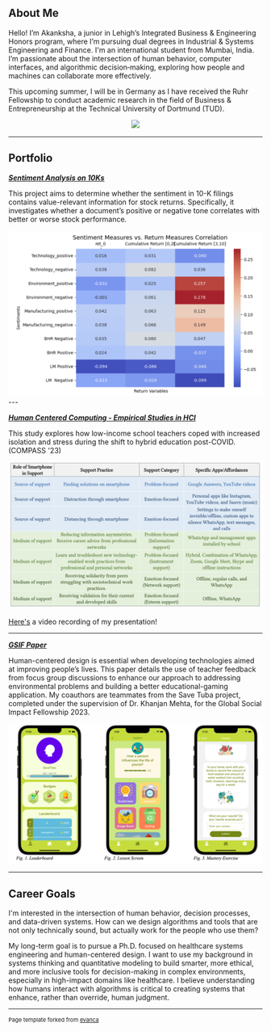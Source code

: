 ## About Me

Hello! I’m Akanksha, a junior in Lehigh’s Integrated Business & Engineering Honors program, where I’m pursuing dual degrees in Industrial & Systems Engineering and Finance. I'm an international student from Mumbai, India. I’m passionate about the intersection of human behavior, computer interfaces, and algorithmic decision‐making, exploring how people and machines can collaborate more effectively. 

This upcoming summer, I will be in Germany as I have received the Ruhr Fellowship to conduct academic research in the field of Business & Entrepreneurship at the Technical University of Dortmund (TUD).

<!-- Upload your own photo and change the path -->

<p style="text-align:center;">
  <img class="img-circle" src="https://github.com/akankshagavade/akankshagavade.github.io/raw/master/images/gsif.png" width="50%">
</p>

---

## Portfolio

<!-- You can link to other websites, PDFs in this repo, and other pages in this repo -->

_**[Sentiment Analysis on 10Ks](images/report.md)**_

This project aims to determine whether the sentiment in 10-K filings contains value-relevant information for stock returns. Specifically, it investigates whether a document’s positive or negative tone correlates with better or worse stock performance. 

<img src="images/rep_ss.png?raw=true"/>
---

_**[Human Centered Computing - Empirical Studies in HCI](images/COMPASS2023.pdf)**_

This study explores how low-income school teachers coped with increased isolation and stress during the shift to hybrid education post-COVID. (COMPASS '23)

<img src="images/sup_ss.png?raw=true"/>

<a href="https://drive.google.com/file/d/1fo6dtNweKz-4T8g2KqJx-djAAHrB_ciz/view?usp=sharing ">Here's</a> a video recording of my presentation!



---

_**[GSIF Paper](images/GSIFpaper.pdf)**_

Human-centered design is essential when developing technologies aimed at improving people’s lives. This paper details the use of teacher feedback from focus group discussions to enhance our approach to addressing environmental problems and building a better educational-gaming application.  My coauthors are teammates from the Save Tuba project, completed under the supervision of Dr. Khanjan Mehta, for the Global Social Impact Fellowship 2023. 


<img src="images/app_ss.png?raw=true"/>

---

## Career Goals

I'm interested in the intersection of human behavior, decision processes, and data-driven systems. How can we design algorithms and tools that are not only technically sound, but actually work for the people who use them?

My long-term goal is to pursue a Ph.D. focused on healthcare systems engineering and human-centered design. I want to use my background in systems thinking and quantitative modeling to build smarter, more ethical, and more inclusive tools for decision-making in complex environments, especially in high-impact domains like healthcare. I believe understanding how humans interact with algorithms is critical to creating systems that enhance, rather than override, human judgment.



---
<p style="font-size:11px">Page template forked from <a href="https://github.com/evanca/quick-portfolio">evanca</a></p>
<!-- Remove above link if you don't want to attibute -->
